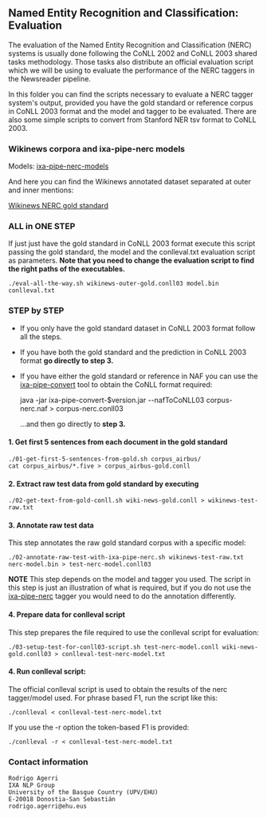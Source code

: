 
## Named Entity Recognition and Classification: Evaluation

The evaluation of the Named Entity Recognition and Classification (NERC)
systems is usually done following the CoNLL 2002 and CoNLL 2003 shared tasks
methodology. Those tasks also distribute an official evaluation script which we
will be using to evaluate the performance of the NERC taggers in the Newsreader
pipeline. 

In this folder you can find the scripts necessary to evaluate a NERC tagger
system's output, provided you have the gold standard or reference corpus in
CoNLL 2003 format and the model and tagger to be evaluated. There are also some
simple scripts to convert from Stanford NER tsv format to CoNLL 2003.

### Wikinews corpora and ixa-pipe-nerc models

Models: [ixa-pipe-nerc-models](http://ixa2.si.ehu.es/ixa-pipes/models/nerc-models-1.5.0.tgz)

And here you can find the Wikinews annotated dataset separated at outer and inner mentions:

[Wikinews NERC gold standard](http://ixa2.si.ehu.es/ragerri/NER_CoNLL_gold_standard.tar.gz)

### ALL in ONE STEP 

If just just have the gold standard in CoNLL 2003 format execute this script
passing the gold standard, the model and the conlleval.txt evaluation script 
as parameters. **Note that you need to change the evaluation script to find
the right paths of the executables.**

````
./eval-all-the-way.sh wikinews-outer-gold.conll03 model.bin conlleval.txt
````

### STEP by STEP

* If you only have the gold standard dataset in CoNLL 2003 format follow all the steps.
* If you have both the gold standard and the prediction in CoNLL 2003 format **go directly to step 3.**
* If you have either the gold standard or reference in NAF you can use the [ixa-pipe-convert](https://github.com/ragerri/ixa-pipe-convert) tool to obtain the CoNLL format required: 

    java -jar ixa-pipe-convert-$version.jar --nafToCoNLL03 corpus-nerc.naf > corpus-nerc.conll03

    ...and then go directly to **step 3.**

#### 1. **Get first 5 sentences** from each document in the gold standard

````shell
./01-get-first-5-sentences-from-gold.sh corpus_airbus/
cat corpus_airbus/*.five > corpus_airbus-gold.conll
````
#### 2. **Extract raw test data** from gold standard by executing 

````shell
./02-get-text-from-gold-conll.sh wiki-news-gold.conll > wikinews-test-raw.txt
````

#### 3. **Annotate raw test data**

This step annotates the raw gold standard corpus with a specific model:

````shell
./02-annotate-raw-test-with-ixa-pipe-nerc.sh wikinews-test-raw.txt nerc-model.bin > test-nerc-model.conll03
````
**NOTE** This step depends on the model and tagger you used. The script in this step is just an illustration of what is required, but if you do not use the [ixa-pipe-nerc](http://ixa2.si.ehu.es/ixa-pipes) tagger you would need to do the annotation differently.

#### 4. **Prepare data for conlleval script** 

This step prepares the file required to use the conlleval script for evaluation:

````shell
./03-setup-test-for-conll03-script.sh test-nerc-model.conll wiki-news-gold.conll03 > conlleval-test-nerc-model.txt
````

#### 4. **Run conlleval script**:

The official conlleval script is used to obtain the results of the nerc tagger/model used. For phrase based F1, run the script like this: 

````shell
./conlleval < conlleval-test-nerc-model.txt
````

If you use the -r option the token-based F1 is provided:

````shell
./conlleval -r < conlleval-test-nerc-model.txt
````

### Contact information

````shell
Rodrigo Agerri
IXA NLP Group
University of the Basque Country (UPV/EHU)
E-20018 Donostia-San Sebastián
rodrigo.agerri@ehu.eus
````
